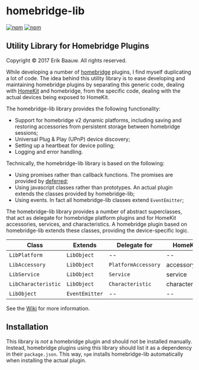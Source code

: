 # homebridge-lib
[![npm](https://img.shields.io/npm/dt/homebridge-lib.svg)](https://www.npmjs.com/package/homebridge-lib) [![npm](https://img.shields.io/npm/v/homebridge-lib.svg)](https://www.npmjs.com/package/homebridge-lib)

## Utility Library for Homebridge Plugins
Copyright © 2017 Erik Baauw. All rights reserved.

While developing a number of [homebridge](https://github.com/nfarina/homebridge) plugins, I find myself duplicating a lot of code.  The idea behind this utility library is to ease developing and maintaining homebridge plugins by separating this generic code, dealing with [HomeKit](http://www.apple.com/ios/home/) and homebridge, from the specific code, dealing with the actual devices being exposed to HomeKit.

The homebridge-lib library provides the following functionality:
- Support for homebridge v2 dynamic platforms, including saving and restoring accessories from persistent storage between homebridge sessions;
- Universal Plug & Play (UPnP) device discovery;
- Setting up a heartbeat for device polling;
- Logging and error handling.

Technically, the homebridge-lib library is based on the following:
- Using promises rather than callback functions.  The promises are provided by [deferred](https://github.com/medikoo/deferred);
- Using javascript classes rather than prototypes.  An actual plugin extends the classes provided by homebridge-lib;
- Using events.  In fact all homebridge-lib classes extend `EventEmitter`;

The homebridge-lib library provides a number of abstract superclasses, that act as delegate for homebridge platform plugins and for HomeKit accessories, services, and characteristics.  A homebridge plugin based on homebridge-lib extends these classes, providing the device-specific logic.

Class | Extends | Delegate for | HomeKit
----- | ------- | ------------ | -------
`LibPlatform` | `LibObject` | -- | --
`LibAccessory` | `LibObject` | `PlatformAccessory` | accessory
`LibService` | `LibObject` | `Service` | service
`LibCharacteristic` | `LibObject` | `Characteristic` | characteristic
`LibObject` | `EventEmitter` | -- | --

See the [Wiki](https://github.com/ebaauw/homebridge-lib/wiki) for more information.

## Installation
This library is _not_ a homebridge plugin and should not be installed manually.  Instead, homebridge plugins using this library should list it as a dependency in their `package.json`.  This way, `npm` installs homebridge-lib automatically when installing the actual plugin.
